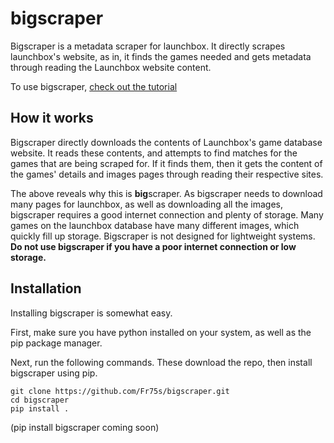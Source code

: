 # bigscraper

Bigscraper is a metadata scraper for launchbox. It directly scrapes launchbox's website, as in, it finds the games needed and gets metadata through reading the Launchbox website content.

To use bigscraper, [check out the tutorial](USAGE.md)

## How it works

Bigscraper directly downloads the contents of Launchbox's game database website. It reads these contents, and attempts to find matches for the games that are being scraped for. If it finds them, then it gets the content of the games' details and images pages through reading their respective sites.

The above reveals why this is **big**scraper. As bigscraper needs to download many pages for launchbox, as well as downloading all the images, bigscraper requires a good internet connection and plenty of storage. Many games on the launchbox database have many different images, which quickly fill up storage. Bigscraper is not designed for lightweight systems. **Do not use bigscraper if you have a poor internet connection or low storage.**

## Installation

Installing bigscraper is somewhat easy.

First, make sure you have python installed on your system, as well as the pip package manager.

Next, run the following commands. These download the repo, then install bigscraper using pip.

```
git clone https://github.com/Fr75s/bigscraper.git
cd bigscraper
pip install .
```

(pip install bigscraper coming soon)
